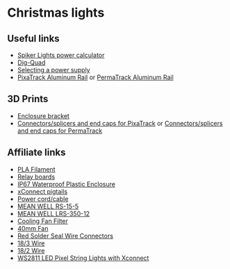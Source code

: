 # Christmas lights

## Useful links
- [Spiker Lights power calculator](http://spikerlights.com/calcpower.aspx)
- [Dig-Quad](https://quinled.info/pre-assembled-quinled-dig-quad/)
- [Selecting a power supply](https://quinled.info/2018/10/03/power-supply-selection/)
- [PixaTrack Aluminum Rail](https://www.holidaycoro.com/PixaTrack-Pixel-Node-Mounting-Track-for-Permanent-p/1900.htm) or [PermaTrack Aluminum Rail](https://www.permatrack.us)

## 3D Prints
- [Enclosure bracket](https://www.thingiverse.com/thing:6058174)
- [Connectors/splicers and end caps for PixaTrack](https://www.thingiverse.com/thing:6225309) or [Connectors/splicers and end caps for PermaTrack](https://www.thingiverse.com/thing:4979374)

## Affiliate links
- [PLA Filament](https://www.amazon.com/dp/B099JXQN6K?_encoding=UTF8&psc=1&linkCode=ll1&tag=wetzel4020a-20&linkId=0e5d6c1bf44ee05d9589d47dbd563a72&language=en_US&ref_=as_li_ss_tl)
- [Relay boards](https://www.amazon.com/AITRIP-Channel-Optocoupler-Isolation-Development/dp/B08W3XDNGK?crid=9MGKPWJD1AKE&dib=eyJ2IjoiMSJ9.IC7JyJzPnIA9Qjk67pC_3Gf2kcEBwWQhvBSsgfSLMCI06LSs0KWf1iP53IBGrBC-ZaZo3ay9PdMaYdFG6KB9irW5C4sFTSb_BzEv61BAjyy4FWZaCHSKvnhHeCLJzKQpgfK6E1qkPIncJdOfvPsRUTxOWhanJX0BBDNcN29a-9FLBu469Xw5ig3vrvRjIGetcGL9qYXtZ0RUAPiLlFZsxWRDKWBDBfzw-VVF4WZ_t2Q.bvvbesighvkvybRk4KQdPYFeggTp4D6RN9VKWRTagxo&dib_tag=se&keywords=3v%2BRelay%2BBoard%2BPower%2BSwitch%2BRelay%2BModule%2B1%2BChannel%2BOptocoupler&qid=1728503788&sprefix=3v%2Brelay%2Bboard%2Bpower%2Bswitch%2Brelay%2Bmodule%2B1%2Bchannel%2Boptocoupler%2Caps%2C192&sr=8-2&th=1&linkCode=ll1&tag=wetzel4020a-20&linkId=a81affb6fb38ae423bea2965473b31b0&language=en_US&ref_=as_li_ss_tl)
- [IP67 Waterproof Plastic Enclosure](https://www.amazon.com/gp/product/B08282SQPT?ie=UTF8&psc=1&linkCode=ll1&tag=wetzel4020a-20&linkId=28cac69a62b4e46512debc69fb6ffa17&language=en_US&ref_=as_li_ss_tl)
- [xConnect pigtails](https://www.amazon.com/gp/product/B08MPYXPG1?ie=UTF8&th=1&linkCode=ll1&tag=wetzel4020a-20&linkId=cff75b45d3a23eb58a02e2ecb4d43f07&language=en_US&ref_=as_li_ss_tl)
- [Power cord/cable](https://www.amazon.com/gp/product/B07BQB7FH5?ie=UTF8&psc=1&linkCode=ll1&tag=wetzel4020a-20&linkId=4b364bd533e0d03edce2c51e0af858ae&language=en_US&ref_=as_li_ss_tl)
- [MEAN WELL RS-15-5](https://www.amazon.com/gp/product/B005T6UJBU?ie=UTF8&psc=1&linkCode=ll1&tag=wetzel4020a-20&linkId=9f104cc3df1054ff70db672e4f3c0f8c&language=en_US&ref_=as_li_ss_tl)
- [MEAN WELL LRS-350-12](https://www.amazon.com/gp/product/B07WHJF1Q8?ie=UTF8&psc=1&linkCode=ll1&tag=wetzel4020a-20&linkId=d52a9078e1f84c5587c8e0b117813709&language=en_US&ref_=as_li_ss_tl)
- [Cooling Fan Filter](https://www.amazon.com/gp/product/B0BCPQYPDP?ie=UTF8&psc=1&linkCode=ll1&tag=wetzel4020a-20&linkId=5196d147fb9289b8c01337063de66cd8&language=en_US&ref_=as_li_ss_tl)
- [40mm Fan](https://www.amazon.com/gp/product/B08R9L9YR2?ie=UTF8&psc=1&linkCode=ll1&tag=wetzel4020a-20&linkId=930ec207fdc49589967ec57421ba3d36&language=en_US&ref_=as_li_ss_tl)
- [Red Solder Seal Wire Connectors](https://www.amazon.com/gp/product/B09BJ7FY8X?ie=UTF8&psc=1&linkCode=ll1&tag=wetzel4020a-20&linkId=221eef677f9f9711cbfcceaa7374aab7&language=en_US&ref_=as_li_ss_tl)
- [18/3 Wire](https://www.amazon.com/gp/product/B0B28M2C5K?ie=UTF8&psc=1&linkCode=ll1&tag=wetzel4020a-20&linkId=fb6aa597a795573e28d5092ac78cc022&language=en_US&ref_=as_li_ss_tl)
- [18/2 Wire](https://www.amazon.com/gp/product/B08FMMY8N2?ie=UTF8&psc=1&linkCode=ll1&tag=wetzel4020a-20&linkId=285dbd58b882e27fe891feaa10192449&language=en_US&ref_=as_li_ss_tl)
- [WS2811 LED Pixel String Lights with Xconnect](https://www.amazon.com/paulzhang-Waterproof-Addressable-12V500pcs-Xconnector/dp/B0CNXPYQF5?crid=ITT854WOZAOE&dib=eyJ2IjoiMSJ9.Pmx7Oem7POunKjvTKcQAoUT4O_GKI0HQzOFE9HOGkPnkgFC5FbpFrSmgve4qQjExGXY6BkEXBpGaGD2Ke77z1eoobqC3dnKeYF3mUF7LpgQTX9DOLH9GzfqFTWfpLO520xneiR33oJLzqtkrK6vWlUNY_KKRLlNqQwW3WonAxEp_NHXY3CsYdathOPLB--DbswAvn9fem-rHL2PHpHf-6ZYoFfsXpkK6X9mEAePwjtYTZZPjOYGjTm__79LGBsUy4sMmKiNMgM_6FTXifcum75BvszlCcoWCZ7Gd-7d23gc.pVbqYwU2RSg2zyTlTy0S96ZYk-dZADKP98oNDlBNG9I&dib_tag=se&keywords=12V+WS2811+WS2811+LED+Pixel+String+Lights+with+Xconnect&qid=1728504511&sprefix=12v+ws2811+ws2811+led+pixel+string+lights+with+xconnect+%2Caps%2C171&sr=8-4&linkCode=ll1&tag=wetzel4020a-20&linkId=e80af48c3979afa4f91588384e67dbfc&language=en_US&ref_=as_li_ss_tl)
